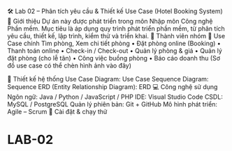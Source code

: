 🛠️ Lab 02 – Phân tích yêu cầu & Thiết kế Use Case (Hotel Booking System)
📌 Giới thiệu Dự án này được phát triển trong môn Nhập môn Công nghệ Phần mềm.
Mục tiêu là áp dụng quy trình phát triển phần mềm, từ phân tích yêu cầu, thiết kế, lập trình, kiểm thử và triển khai. 👥 Thành viên nhóm
🎯 Use Case chính
Tìm phòng,
Xem chi tiết phòng
• Đặt phòng online (Booking)
• Thanh toán online
• Check-in / Check-out
• Quản lý phòng & giá
• Quản lý đặt phòng (cho lễ tân)
• Công việc buồng phòng
• Báo cáo doanh thu (Sơ đồ use case có thể chèn hình ảnh vào đây)

📐 Thiết kế hệ thống Use Case Diagram: Use Case Sequence Diagram: Sequence ERD (Entity Relationship Diagram): ERD 💻 Công nghệ sử dụng Ngôn ngữ: Java / Python / JavaScript / PHP IDE: Visual Studio Code CSDL: MySQL / PostgreSQL Quản lý phiên bản: Git + GitHub Mô hình phát triển: Agile – Scrum 🚀 Cài đặt & chạy thử
# LAB-02
